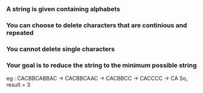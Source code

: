 ### A string is given containing alphabets
### You can choose to delete characters that are continious and repeated
### You cannot delete single characters
### Your goal is to reduce the string to the minimum possible string

eg :  CACBBCABBAC
   -> CACBBCAAC
   -> CACBBCC
   -> CACCCC
   -> CA
So, result = 3
